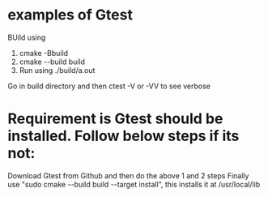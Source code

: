 # examples of Gtest 

BUild using 
 
 1) cmake -Bbuild
 2) cmake --build build 
 3)  Run using ./build/a.out
 
Go in build directory and then ctest -V or -VV to see verbose


# Requirement is Gtest should be installed. Follow below steps if its not:

Download Gtest from Github and then do the above 1 and 2 steps
Finally use "sudo cmake --build build --target install", this installs it at /usr/local/lib